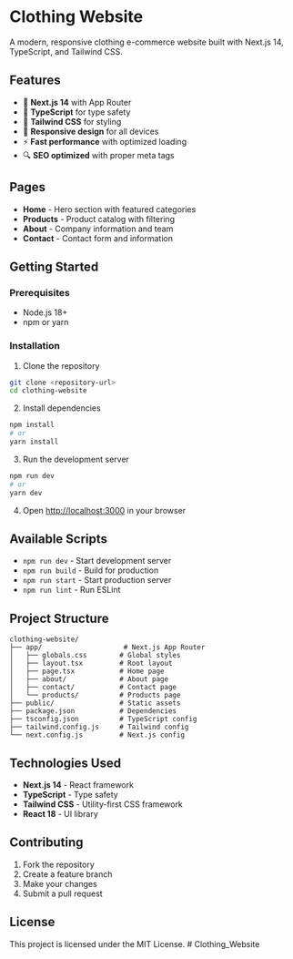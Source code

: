 # Clothing Website

A modern, responsive clothing e-commerce website built with Next.js 14, TypeScript, and Tailwind CSS.

## Features

- 🚀 **Next.js 14** with App Router
- 📘 **TypeScript** for type safety
- 🎨 **Tailwind CSS** for styling
- 📱 **Responsive design** for all devices
- ⚡ **Fast performance** with optimized loading
- 🔍 **SEO optimized** with proper meta tags

## Pages

- **Home** - Hero section with featured categories
- **Products** - Product catalog with filtering
- **About** - Company information and team
- **Contact** - Contact form and information

## Getting Started

### Prerequisites

- Node.js 18+ 
- npm or yarn

### Installation

1. Clone the repository
```bash
git clone <repository-url>
cd clothing-website
```

2. Install dependencies
```bash
npm install
# or
yarn install
```

3. Run the development server
```bash
npm run dev
# or
yarn dev
```

4. Open [http://localhost:3000](http://localhost:3000) in your browser

## Available Scripts

- `npm run dev` - Start development server
- `npm run build` - Build for production
- `npm run start` - Start production server
- `npm run lint` - Run ESLint

## Project Structure

```
clothing-website/
├── app/                    # Next.js App Router
│   ├── globals.css        # Global styles
│   ├── layout.tsx         # Root layout
│   ├── page.tsx           # Home page
│   ├── about/             # About page
│   ├── contact/           # Contact page
│   └── products/          # Products page
├── public/                # Static assets
├── package.json           # Dependencies
├── tsconfig.json          # TypeScript config
├── tailwind.config.js     # Tailwind config
└── next.config.js         # Next.js config
```

## Technologies Used

- **Next.js 14** - React framework
- **TypeScript** - Type safety
- **Tailwind CSS** - Utility-first CSS framework
- **React 18** - UI library

## Contributing

1. Fork the repository
2. Create a feature branch
3. Make your changes
4. Submit a pull request

## License

This project is licensed under the MIT License.
#   C l o t h i n g _ W e b s i t e  
 